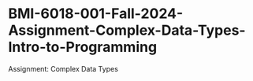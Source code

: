 # BMI-6018-001-Fall-2024-Assignment-Complex-Data-Types-Intro-to-Programming
Assignment: Complex Data Types
